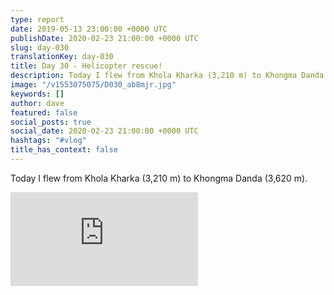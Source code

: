 ```yaml
---
type: report
date: 2019-05-13 23:00:00 +0000 UTC
publishDate: 2020-02-23 21:00:00 +0000 UTC
slug: day-030
translationKey: day-030
title: Day 30 - Helicopter rescue!
description: Today I flew from Khola Kharka (3,210 m) to Khongma Danda (3,620 m).
image: "/v1553075075/D030_ab8mjr.jpg"
keywords: []
author: dave
featured: false
social_posts: true
social_date: 2020-02-23 21:00:00 +0000 UTC
hashtags: "#vlog"
title_has_context: false
---
```


Today I flew from Khola Kharka (3,210 m) to Khongma Danda (3,620 m).

<iframe class="youtube" src="https://www.youtube.com/embed/bcWvmnM5OAM" frameborder="0" allow="accelerometer; autoplay; encrypted-media; gyroscope; picture-in-picture" allowfullscreen></iframe>

